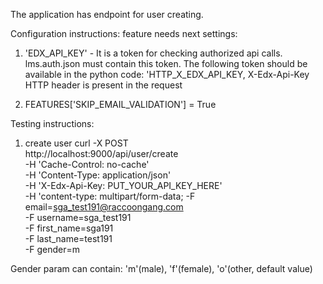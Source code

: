 The application has endpoint for user creating.

Configuration instructions: feature needs next settings:

1) 'EDX_API_KEY' - It is a token for checking authorized api calls. lms.auth.json must contain this token.
                The following token should be available in the python code: 'HTTP_X_EDX_API_KEY,
                    X-Edx-Api-Key HTTP header is present in the request

2) FEATURES['SKIP_EMAIL_VALIDATION'] = True

Testing instructions:

 1. create user
 curl -X POST \
  http://localhost:9000/api/user/create \
  -H 'Cache-Control: no-cache' \
  -H 'Content-Type: application/json' \
  -H 'X-Edx-Api-Key: PUT_YOUR_API_KEY_HERE' \
  -H 'content-type: multipart/form-data;
  -F email=sga_test191@raccoongang.com \
  -F username=sga_test191 \
  -F first_name=sga191 \
  -F last_name=test191 \
  -F gender=m


  Gender param can contain: 'm'(male), 'f'(female), 'o'(other, default value)